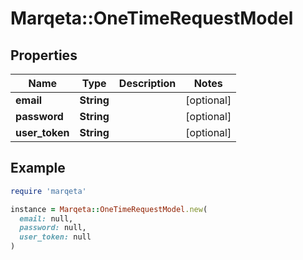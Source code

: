 # Marqeta::OneTimeRequestModel

## Properties

| Name | Type | Description | Notes |
| ---- | ---- | ----------- | ----- |
| **email** | **String** |  | [optional] |
| **password** | **String** |  | [optional] |
| **user_token** | **String** |  | [optional] |

## Example

```ruby
require 'marqeta'

instance = Marqeta::OneTimeRequestModel.new(
  email: null,
  password: null,
  user_token: null
)
```

